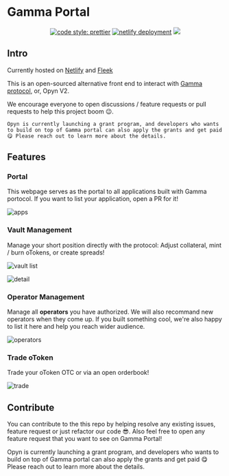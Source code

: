 # Gamma Portal

<p align="center">

<a href="#badge">
    <img alt="code style: prettier" src="https://img.shields.io/badge/code_style-prettier-ff69b4.svg?style=flat-square"></a>

<a href="https://app.netlify.com/sites/opynv2-portal/deploys">
    <img alt="netlify deployment" src="https://api.netlify.com/api/v1/badges/19d789ad-775c-4147-87aa-25bdd2dd9456/deploy-status"></a>

<a>
  <img src="https://img.shields.io/github/last-commit/antoncoding/opyn-v2-portal">
</a>
<br>
</p>

## Intro

Currently hosted on [Netlify](https://gammaportal.xyz/) and [Fleek](https://gammaportal.on.fleek.co/#/)

This is an open-sourced alternative front end to interact with [Gamma protocol](https://github.com/opynfinance/GammaProtocol), or, Opyn V2.

We encourage everyone to open discussions / feature requests or pull requests to help this project boom 😉.

`Opyn is currently launching a grant program, and developers who wants to build on top of Gamma portal can also apply the grants and get paid 😋 Please reach out to learn more about the details.`

## Features

### Portal

This webpage serves as the portal to all applications built with Gamma portocol. If you want to list your application, open a PR for it!

![apps](https://i.imgur.com/PjJXa6h.png)

### Vault Management

Manage your short position directly with the protocol: Adjust collateral, mint / burn oTokens, or create spreads!

![vault list](https://i.imgur.com/4GdVRC1.png)

![detail](https://i.imgur.com/hDsSk3P.png)

### Operator Management

Manage all **operators** you have authorized. We will also recommand new operators when they come up. If you built something cool, we're also happy to list it here and help you reach wider audience.

![operators](https://i.imgur.com/DxAG19V.png)

### Trade oToken

Trade your oToken OTC or via an open orderbook!

![trade](https://i.imgur.com/SRiPG89.png)

## Contribute

You can contribute to the this repo by helping resolve any existing issues, feature request or just refactor our code 😎.
Also feel free to open any feature request that you want to see on Gamma Portal!

Opyn is currently launching a grant program, and developers who wants to build on top of Gamma portal can also apply the grants and get paid 😋 Please reach out to learn more about the details.
